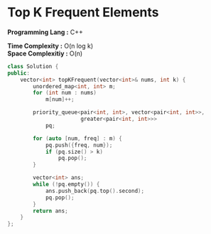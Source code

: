 # Top K Frequent Elements

**Programming Lang :** C++

**Time Complexity :** O(n log k)  
**Space Complexitiy :** O(n)
 
```cpp
class Solution {
public:
    vector<int> topKFrequent(vector<int>& nums, int k) {
        unordered_map<int, int> m;
        for (int num : nums)
            m[num]++;

        priority_queue<pair<int, int>, vector<pair<int, int>>,
                       greater<pair<int, int>>>
            pq;

        for (auto [num, freq] : m) {
            pq.push({freq, num});
            if (pq.size() > k)
                pq.pop();
        }

        vector<int> ans;
        while (!pq.empty()) {
            ans.push_back(pq.top().second);
            pq.pop();
        }
        return ans;
    }
};
```
